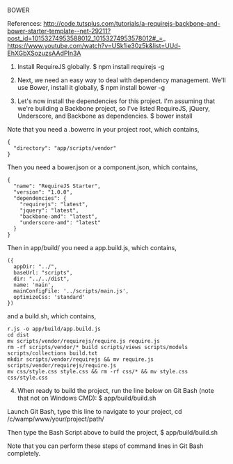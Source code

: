 BOWER

References: 
http://code.tutsplus.com/tutorials/a-requirejs-backbone-and-bower-starter-template--net-29211?post_id=10153274953588012_10153274953578012#_=_
https://www.youtube.com/watch?v=USk1ie30z5k&list=UUd-EhXGbXSozuzsAAdPIn3A

1. Install RequireJS globally.
    $ npm install requirejs -g

2. Next, we need an easy way to deal with dependency management. We'll use Bower, install it globally,
    $ npm install bower -g

3. Let's now install the dependencies for this project. I'm assuming that we're building a Backbone project, so I've listed RequireJS, jQuery, Underscore, and Backbone as dependencies.
    $ bower install

Note that you need a .bowerrc in your project root, which contains,

    {
      "directory": "app/scripts/vendor"
    }

Then you need a bower.json or a component.json, which contains,

    {
      "name": "RequireJS Starter",
      "version": "1.0.0",
      "dependencies": {
        "requirejs": "latest",
        "jquery": "latest",
        "backbone-amd": "latest",
        "underscore-amd": "latest"
      }
    }

Then in app/build/ you need a app.build.js, which contains,

    ({
      appDir: "../",
      baseUrl: "scripts",
      dir: "../../dist",
      name: 'main',
      mainConfigFile: '../scripts/main.js',
      optimizeCss: 'standard'
    })

and a build.sh, which contains, 

    r.js -o app/build/app.build.js
    cd dist
    mv scripts/vendor/requirejs/require.js require.js
    rm -rf scripts/vendor/* build scripts/views scripts/models scripts/collections build.txt
    mkdir scripts/vendor/requirejs && mv require.js scripts/vendor/requirejs/require.js
    mv css/style.css style.css && rm -rf css/* && mv style.css css/style.css

4. When ready to build the project, run the line below on Git Bash (note that not on Windows CMD):
    $ app/build/build.sh 

Launch Git Bash, type this line to navigate to your project,
    cd /c/wamp/www/your/project/path/

Then type the Bash Script above to build the project,
    $ app/build/build.sh 

Note that you can perform these steps of command lines in Git Bash completely.
